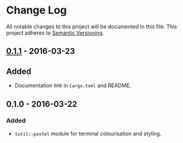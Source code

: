 # Change Log
All notable changes to this project will be documented in this file.
This project adheres to [Semantic Versioning](http://semver.org/).

## [0.1.1] - 2016-03-23

## Added
- Documentation link in `Cargo.toml` and README.

## 0.1.0 - 2016-03-22

### Added
- `tutil::pastel` module for terminal colourisation and styling.

[0.1.1]: https://github.com/SShrike/tutil/compare/v0.1.0...v0.1.1
